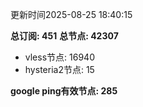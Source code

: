 更新时间2025-08-25 18:40:15

**总订阅: 451**
**总节点: 42307**
- vless节点: 16940
- hysteria2节点: 15

**google ping有效节点: 285**
